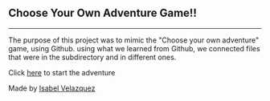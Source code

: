 ## Choose Your Own Adventure Game!!
---
The purpose of this project was to mimic the "Choose
your own adventure" game, using Github. using what we
learned from Github, we connected files that were in the subdirectory and in different ones.

Click [here](letsbake.md) to start the adventure

Made by [Isabel Velazquez](https://github.com/isabelv4807)
